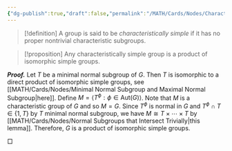 ```yaml
---
{"dg-publish":true,"draft":false,"permalink":"/MATH/Cards/Nodes/Characteristically Simple/","dgPassFrontmatter":true}
---
```



> [!definition]
> A group is said to be *characteristically simple* if it has no proper nontrivial characteristic subgroups.

> [!proposition]
> Any characteristically simple group is a product of isomorphic simple groups.

**_Proof._**
Let $T$ be a minimal normal subgroup of $G$. Then $T$ is isomorphic to a direct product of isomorphic simple groups, see [[MATH/Cards/Nodes/Minimal Normal Subgroup and Maximal Normal Subgroup\|here]]. Define $M=\langle T^\phi:\phi\in\mathrm{Aut}(G)\rangle$. Note that $M$ is a characteristic group of $G$ and so $M=G$. Since $T^\phi$ is normal in $G$ and $T^\phi\cap T\in\left\{1,T\right\}$ by $T$ minimal normal subgroup, we have $M\cong T\times\cdots\times T$ by [[MATH/Cards/Nodes/Normal Subgroups that Intersect Trivially\|this lemma]]. Therefore, $G$ is a product of isomorphic simple groups.
<p align="left">□</p>